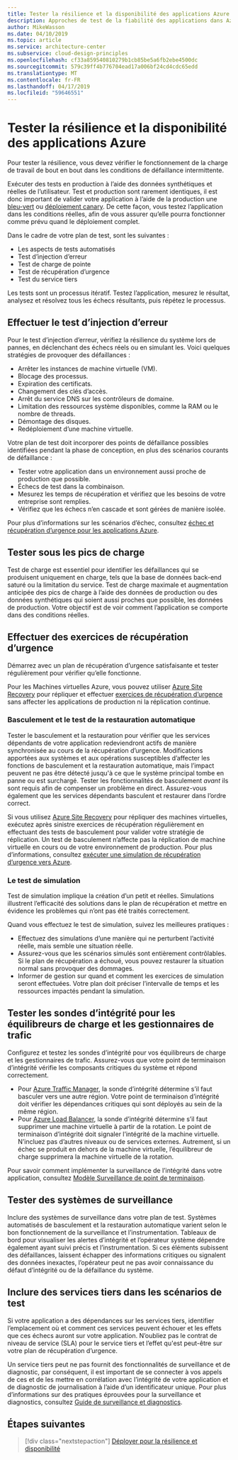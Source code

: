 ```yaml
---
title: Tester la résilience et la disponibilité des applications Azure
description: Approches de test de la fiabilité des applications dans Azure
author: MikeWasson
ms.date: 04/10/2019
ms.topic: article
ms.service: architecture-center
ms.subservice: cloud-design-principles
ms.openlocfilehash: cf33a859540810279b1cb85be5a6fb2ebe4500dc
ms.sourcegitcommit: 579c39ff4b776704ead17a006bf24cd4cdc65edd
ms.translationtype: MT
ms.contentlocale: fr-FR
ms.lasthandoff: 04/17/2019
ms.locfileid: "59646551"
---
```

# <a name="testing-azure-applications-for-resiliency-and-availability"></a>Tester la résilience et la disponibilité des applications Azure

Pour tester la résilience, vous devez vérifier le fonctionnement de la charge de travail de bout en bout dans les conditions de défaillance intermittente.

Exécuter des tests en production à l’aide des données synthétiques et réelles de l’utilisateur. Test et production sont rarement identiques, il est donc important de valider votre application à l’aide de la production une [bleu-vert](https://martinfowler.com/bliki/BlueGreenDeployment.html) ou [déploiement canary](https://martinfowler.com/bliki/CanaryRelease.html). De cette façon, vous testez l’application dans les conditions réelles, afin de vous assurer qu’elle pourra fonctionner comme prévu quand le déploiement complet.

Dans le cadre de votre plan de test, sont les suivantes :

- Les aspects de tests automatisés
- Test d’injection d’erreur
- Test de charge de pointe
- Test de récupération d’urgence
- Test du service tiers

Les tests sont un processus itératif. Testez l’application, mesurez le résultat, analysez et résolvez tous les échecs résultants, puis répétez le processus.

## <a name="perform-fault-injection-testing"></a>Effectuer le test d’injection d’erreur

Pour le test d’injection d’erreur, vérifiez la résilience du système lors de pannes, en déclenchant des échecs réels ou en simulant les. Voici quelques stratégies de provoquer des défaillances :

- Arrêter les instances de machine virtuelle (VM).
- Blocage des processus.
- Expiration des certificats.
- Changement des clés d’accès.
- Arrêt du service DNS sur les contrôleurs de domaine.
- Limitation des ressources système disponibles, comme la RAM ou le nombre de threads.
- Démontage des disques.
- Redéploiement d’une machine virtuelle.

Votre plan de test doit incorporer des points de défaillance possibles identifiées pendant la phase de conception, en plus des scénarios courants de défaillance :

- Tester votre application dans un environnement aussi proche de production que possible.
- Échecs de test dans la combinaison.
- Mesurez les temps de récupération et vérifiez que les besoins de votre entreprise sont remplies.
- Vérifiez que les échecs n’en cascade et sont gérées de manière isolée.

Pour plus d’informations sur les scénarios d’échec, consultez [échec et récupération d’urgence pour les applications Azure](./disaster-recovery.md).

## <a name="test-under-peak-loads"></a>Tester sous les pics de charge

Test de charge est essentiel pour identifier les défaillances qui se produisent uniquement en charge, tels que la base de données back-end saturé ou la limitation du service. Test de charge maximale et augmentation anticipée des pics de charge à l’aide des données de production ou des données synthétiques qui soient aussi proches que possible, les données de production. Votre objectif est de voir comment l’application se comporte dans des conditions réelles.

## <a name="conduct-disaster-recovery-drills"></a>Effectuer des exercices de récupération d’urgence

Démarrez avec un plan de récupération d’urgence satisfaisante et tester régulièrement pour vérifier qu’elle fonctionne.

Pour les Machines virtuelles Azure, vous pouvez utiliser [Azure Site Recovery](/azure/site-recovery/azure-to-azure-quickstart/) pour répliquer et effectuer [exercices de récupération d’urgence](/azure/site-recovery/azure-to-azure-tutorial-dr-drill/) sans affecter les applications de production ni la réplication continue.

### <a name="failover-and-failback-testing"></a>Basculement et le test de la restauration automatique

Tester le basculement et la restauration pour vérifier que les services dépendants de votre application redeviendront actifs de manière synchronisée au cours de la récupération d’urgence. Modifications apportées aux systèmes et aux opérations susceptibles d’affecter les fonctions de basculement et la restauration automatique, mais l’impact peuvent ne pas être détecté jusqu'à ce que le système principal tombe en panne ou est surchargé. Tester les fonctionnalités de basculement *avant* ils sont requis afin de compenser un problème en direct. Assurez-vous également que les services dépendants basculent et restaurer dans l’ordre correct.

Si vous utilisez [Azure Site Recovery](/azure/site-recovery/) pour répliquer des machines virtuelles, exécutez après sinistre exercices de récupération régulièrement en effectuant des tests de basculement pour valider votre stratégie de réplication. Un test de basculement n’affecte pas la réplication de machine virtuelle en cours ou de votre environnement de production. Pour plus d’informations, consultez [exécuter une simulation de récupération d’urgence vers Azure](/azure/site-recovery/site-recovery-test-failover-to-azure).

### <a name="simulation-testing"></a>Le test de simulation

Test de simulation implique la création d’un petit et réelles. Simulations illustrent l’efficacité des solutions dans le plan de récupération et mettre en évidence les problèmes qui n’ont pas été traités correctement.

Quand vous effectuez le test de simulation, suivez les meilleures pratiques :

- Effectuez des simulations d’une manière qui ne perturbent l’activité réelle, mais semble une situation réelle.
- Assurez-vous que les scénarios simulés sont entièrement contrôlables. Si le plan de récupération a échoué, vous pouvez restaurer la situation normal sans provoquer des dommages.
- Informer de gestion sur quand et comment les exercices de simulation seront effectuées. Votre plan doit préciser l’intervalle de temps et les ressources impactés pendant la simulation.

## <a name="test-health-probes-for-load-balancers-and-traffic-managers"></a>Tester les sondes d’intégrité pour les équilibreurs de charge et les gestionnaires de trafic

Configurez et testez les sondes d’intégrité pour vos équilibreurs de charge et les gestionnaires de trafic. Assurez-vous que votre point de terminaison d’intégrité vérifie les composants critiques du système et répond correctement.

- Pour [Azure Traffic Manager](/azure/traffic-manager/traffic-manager-overview/), la sonde d’intégrité détermine s’il faut basculer vers une autre région. Votre point de terminaison d’intégrité doit vérifier les dépendances critiques qui sont déployés au sein de la même région.
- Pour [Azure Load Balancer](/azure/load-balancer/load-balancer-overview/), la sonde d’intégrité détermine s’il faut supprimer une machine virtuelle à partir de la rotation. Le point de terminaison d’intégrité doit signaler l’intégrité de la machine virtuelle. N’incluez pas d’autres niveaux ou de services externes. Autrement, si un échec se produit en dehors de la machine virtuelle, l’équilibreur de charge supprimera la machine virtuelle de la rotation.

Pour savoir comment implémenter la surveillance de l’intégrité dans votre application, consultez [Modèle Surveillance de point de terminaison](../patterns/health-endpoint-monitoring.md).

## <a name="test-monitoring-systems"></a>Tester des systèmes de surveillance

Inclure des systèmes de surveillance dans votre plan de test. Systèmes automatisés de basculement et la restauration automatique varient selon le bon fonctionnement de la surveillance et l’instrumentation. Tableaux de bord pour visualiser les alertes d’intégrité et l’opérateur système dépendre également ayant suivi précis et l’instrumentation. Si ces éléments subissent des défaillances, laissent échapper des informations critiques ou signalent des données inexactes, l’opérateur peut ne pas avoir connaissance du défaut d’intégrité ou de la défaillance du système.

## <a name="include-third-party-services-in-test-scenarios"></a>Inclure des services tiers dans les scénarios de test

Si votre application a des dépendances sur les services tiers, identifier l’emplacement où et comment ces services peuvent échouer et les effets que ces échecs auront sur votre application. N’oubliez pas le contrat de niveau de service (SLA) pour le service tiers et l’effet qu'est peut-être sur votre plan de récupération d’urgence.

Un service tiers peut ne pas fournit des fonctionnalités de surveillance et de diagnostic, par conséquent, il est important de se connecter à vos appels de ces et de les mettre en corrélation avec l’intégrité de votre application et de diagnostic de journalisation à l’aide d’un identificateur unique. Pour plus d’informations sur des pratiques éprouvées pour la surveillance et diagnostics, consultez [Guide de surveillance et diagnostics](../best-practices/monitoring.md).

## <a name="next-steps"></a>Étapes suivantes

> [!div class="nextstepaction"]
> [Déployer pour la résilience et disponibilité](./deploy.md)
